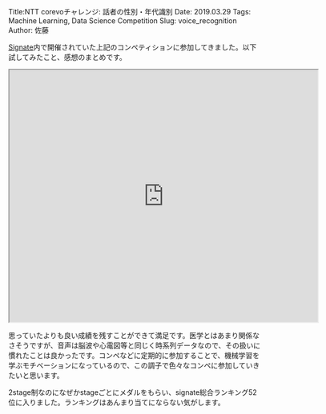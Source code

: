 Title:NTT corevoチャレンジ: 話者の性別・年代識別
Date: 2019.03.29
Tags: Machine Learning, Data Science Competition
Slug: voice_recognition
Author: 佐藤

[Signate](https://signate.jp)内で開催されていた上記のコンペティションに参加してきました。以下試してみたこと、感想のまとめです。

<div class="jetpack-video-wrapper"><iframe src='https://www.slideshare.net/slideshow/embed_code/138387330' width='616' height='505' allowfullscreen webkitallowfullscreen mozallowfullscreen></iframe></div>

思っていたよりも良い成績を残すことができて満足です。医学とはあまり関係なさそうですが、音声は脳波や心電図等と同じく時系列データなので、その扱いに慣れたことは良かったです。コンペなどに定期的に参加することで、機械学習を学ぶモチベーションになっているので、この調子で色々なコンペに参加していきたいと思います。

2stage制なのになぜかstageごとにメダルをもらい、signate総合ランキング52位に入りました。ランキングはあんまり当てにならない気がします。
